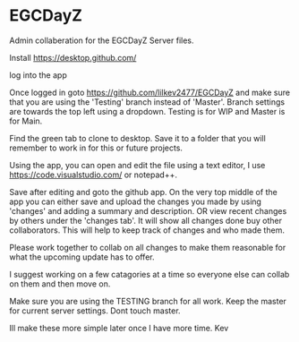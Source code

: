 # EGCDayZ

Admin collaberation for the EGCDayZ Server files.

Install https://desktop.github.com/

log into the app

Once logged in goto https://github.com/lilkev2477/EGCDayZ and make sure that you are using the 'Testing' branch instead of 'Master'. Branch settings are towards the top left using a dropdown. Testing is for WIP and Master is for Main.  

Find the green tab to clone to desktop. Save it to a folder that you will remember to work in for this or future projects. 

Using the app, you can open and edit the file using a text editor, I use https://code.visualstudio.com/ or notepad++.

Save after editing and goto the github app. On the very top middle of the app you can either save and upload the changes you made by using 'changes' and adding a summary and description. OR view recent changes by others under the 'changes tab'. It will show all changes done buy other collaborators. This will help to keep track of changes and who made them. 

Please work together to collab on all changes to make them reasonable for what the upcoming update has to offer.

I suggest working on a few catagories at a time so everyone else can collab on them and then move on.

Make sure you are using the TESTING branch for all work. Keep the master for current server settings. Dont touch master.

Ill make these more simple later once I have more time. Kev
